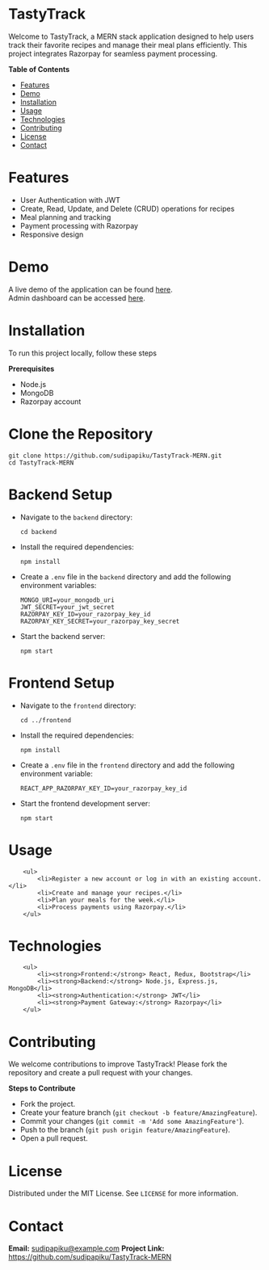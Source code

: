 # TastyTrack
Welcome to TastyTrack, a MERN stack application designed to help users track their favorite recipes and manage their meal plans efficiently. This project integrates Razorpay for seamless payment processing.

**Table of Contents**
<ul>
    <li><a href="#features">Features</a></li>
    <li><a href="#demo">Demo</a></li>
    <li><a href="#installation">Installation</a></li>
    <li><a href="#usage">Usage</a></li>
    <li><a href="#technologies">Technologies</a></li>
    <li><a href="#contributing">Contributing</a></li>
    <li><a href="#license">License</a></li>
    <li><a href="#contact">Contact</a></li>
</ul>

# Features
<ul>
    <li>User Authentication with JWT</li>
    <li>Create, Read, Update, and Delete (CRUD) operations for recipes</li>
    <li>Meal planning and tracking</li>
    <li>Payment processing with Razorpay</li>
    <li>Responsive design</li>
</ul>

# Demo
A live demo of the application can be found <a href="https://tastytrack-frontend.onrender.com" target="_blank">here</a>. <br>
Admin dashboard can be accessed <a href="https://tastytrack-admin.onrender.com" target="_blank">here</a>.

# Installation

To run this project locally, follow these steps

**Prerequisites**
<ul>
    <li>Node.js</li>
    <li>MongoDB</li>
    <li>Razorpay account</li>
</ul>

# Clone the Repository
<pre><code>git clone https://github.com/sudipapiku/TastyTrack-MERN.git
cd TastyTrack-MERN</code></pre>

# Backend Setup
<ul>
<li>Navigate to the <code>backend</code> directory:
<pre><code>cd backend</code></pre></li>
<li>Install the required dependencies:
    <pre><code>npm install</code></pre>
</li>
<li>Create a <code>.env</code> file in the <code>backend</code> directory and add the following environment variables:
                <pre><code>MONGO_URI=your_mongodb_uri
JWT_SECRET=your_jwt_secret
RAZORPAY_KEY_ID=your_razorpay_key_id
RAZORPAY_KEY_SECRET=your_razorpay_key_secret</code></pre>
            </li>
            <li>Start the backend server:
                <pre><code>npm start</code></pre>
            </li>
</ul>

# Frontend Setup
<ul>
    <li>Navigate to the <code>frontend</code> directory:
    <pre><code>cd ../frontend</code></pre> </li>
    <li>Install the required dependencies:
        <pre><code>npm install</code></pre></li>
<li>Create a <code>.env</code> file in the <code>frontend</code> directory and add the following environment variable:
                <pre><code>REACT_APP_RAZORPAY_KEY_ID=your_razorpay_key_id</code></pre>
            </li>
            <li>Start the frontend development server:
                <pre><code>npm start</code></pre>
            </li>
        </ul>

# Usage
        <ul>
            <li>Register a new account or log in with an existing account.</li>
            <li>Create and manage your recipes.</li>
            <li>Plan your meals for the week.</li>
            <li>Process payments using Razorpay.</li>
        </ul>

# Technologies
        <ul>
            <li><strong>Frontend:</strong> React, Redux, Bootstrap</li>
            <li><strong>Backend:</strong> Node.js, Express.js, MongoDB</li>
            <li><strong>Authentication:</strong> JWT</li>
            <li><strong>Payment Gateway:</strong> Razorpay</li>
        </ul>

# Contributing
We welcome contributions to improve TastyTrack! Please fork the repository and create a pull request with your changes.

**Steps to Contribute** 
<ul>
    <li>Fork the project.</li>
    <li>Create your feature branch (<code>git checkout -b feature/AmazingFeature</code>).</li>
    <li>Commit your changes (<code>git commit -m 'Add some AmazingFeature'</code>).</li>
    <li>Push to the branch (<code>git push origin feature/AmazingFeature</code>).</li>
    <li>Open a pull request.</li>
</ul>

# License
Distributed under the MIT License. See <code>LICENSE</code> for more information.

# Contact
**Email:** <a href="mailto:sudipapiku@example.com">sudipapiku@example.com</a>
**Project Link:** <a href="https://github.com/sudipapiku/TastyTrack-MERN">https://github.com/sudipapiku/TastyTrack-MERN</a>
   
